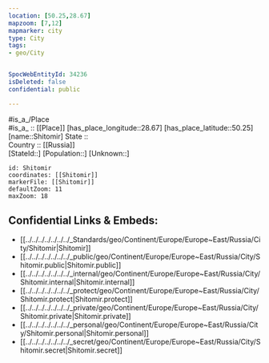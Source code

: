 ```yaml
---
location: [50.25,28.67] 
mapzoom: [7,12] 
mapmarker: city 
type: City
tags:
- geo/City


SpocWebEntityId: 34236
isDeleted: false
confidential: public

---
```

#is_a_/Place  
#is_a_ :: [[Place]] 
[has_place_longitude::28.67] 
[has_place_latitude::50.25] 
[name::Shitomir] 
State ::  
Country :: [[Russia]]  
[StateId::] 
[Population::] 
[Unknown::] 


```leaflet
id: Shitomir
coordinates: [[Shitomir]] 
markerFile: [[Shitomir]] 
defaultZoom: 11 
maxZoom: 18
```


## Confidential Links & Embeds: 
- [[../../../../../../../_Standards/geo/Continent/Europe/Europe~East/Russia/City/Shitomir|Shitomir]] 
- [[../../../../../../../_public/geo/Continent/Europe/Europe~East/Russia/City/Shitomir.public|Shitomir.public]] 
- [[../../../../../../../_internal/geo/Continent/Europe/Europe~East/Russia/City/Shitomir.internal|Shitomir.internal]] 
- [[../../../../../../../_protect/geo/Continent/Europe/Europe~East/Russia/City/Shitomir.protect|Shitomir.protect]] 
- [[../../../../../../../_private/geo/Continent/Europe/Europe~East/Russia/City/Shitomir.private|Shitomir.private]] 
- [[../../../../../../../_personal/geo/Continent/Europe/Europe~East/Russia/City/Shitomir.personal|Shitomir.personal]] 
- [[../../../../../../../_secret/geo/Continent/Europe/Europe~East/Russia/City/Shitomir.secret|Shitomir.secret]] 
